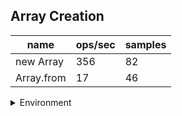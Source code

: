 ## Array Creation

|name|ops/sec|samples|
|-|-|-|
|new Array|356|82|
|Array.from|17|46|


<details>
<summary>Environment</summary>

* __Machine:__ linux x64 | 2 vCPUs | 6.8GB Mem
* __Run:__ Sat Oct 14 2023 01:32:22 GMT+0000 (Coordinated Universal Time)
</details>

<!--
{"environment":{"platform":"linux","arch":"x64","cpus":2,"totalMemory":6.759754180908203},"benchmarks":[{"name":"new Array","hz":355.93061280743177,"cycles":4,"stats":{"deviation":0.00014847434491303273,"mean":0.0028095363647212537,"moe":0.00003213664704375029,"rme":1.1438416475858182,"sem":0.000016396248491709333,"variance":2.204463109735421e-8}},{"name":"Array.from","hz":17.18620888722489,"cycles":1,"stats":{"deviation":0.001422636384068924,"mean":0.05818618908695652,"moe":0.0004111223310739333,"rme":0.7065634260039446,"sem":0.00020975629136425167,"variance":0.000002023894281276703}}]}-->

